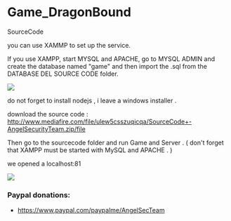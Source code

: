 # Game_DragonBound
SourceCode

you can use XAMMP to set up the service.

If you use XAMPP, start MYSQL and APACHE, go to MYSQL ADMIN and create the database named "game" and then import the .sql from the DATABASE DEL SOURCE CODE folder.

<img src="https://github.com/AngelSecurityTeam/Game_DragonBound/blob/main/PHOTOS/1.jpg">

do not forget to install nodejs , i leave a windows installer .

download the source code : http://www.mediafire.com/file/ulew5csszuqicqa/SourceCode+-AngelSecurityTeam.zip/file

Then go to the sourcecode folder and run Game and Server . ( don't forget that XAMPP must be started with MySQL and APACHE . )

we opened a localhost:81

<img src="https://github.com/AngelSecurityTeam/Game_DragonBound/blob/main/PHOTOS/2.jpg">


<h3> Paypal donations: </h3>

* https://www.paypal.com/paypalme/AngelSecTeam


